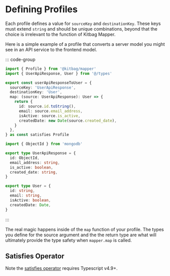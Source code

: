 # Defining Profiles

Each profile defines a value for `sourceKey` and `destinationKey`. These keys must extend `string` and should be unique combinations, beyond that the choice is irrelevant to the function of Kitbag Mapper.

Here is a simple example of a profile that converts a server model you might see in an API service to the frontend model.

::: code-group

```ts [maps/user.ts]
import { Profile } from '@kitbag/mapper'
import { UserApiResponse, User } from '@/types'

export const userApiResponseToUser = {
  sourceKey: 'UserApiResponse',
  destinationKey: 'User',
  map: (source: UserApiResponse): User => {
    return {
      id: source.id.toString(),
      email: source.email_address,
      isActive: source.is_active,
      createdDate: new Date(source.created_date),
    }
  },
} as const satisfies Profile
```

```ts [types/UserApiResponse.ts]
import { ObjectId } from 'mongodb'

export type UserApiResponse = {
  id: ObjectId,
  email_address: string,
  is_active: boolean,
  created_date: string,
}
```

```ts [types/User.ts]
export type User = {
  id: string,
  email: string,
  isActive: boolean,
  createdDate: Date,
}
```

:::

The real magic happens inside of the `map` function of your profile. The types you define for the source argument and the the return type are what will ultimately provide the type safety when `mapper.map` is called.

## Satisfies Operator

Note the [satisfies operator](https://www.typescriptlang.org/docs/handbook/release-notes/typescript-4-9.html#the-satisfies-operator) requires Typescript v4.9+.
